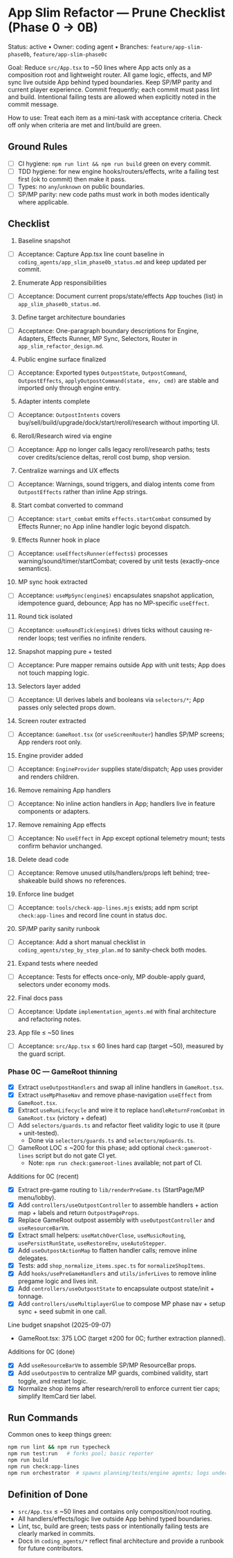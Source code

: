 # App Slim Refactor — Prune Checklist (Phase 0 → 0B)

Status: active • Owner: coding agent • Branches: `feature/app-slim-phase0b`, `feature/app-slim-phase0c`

Goal: Reduce `src/App.tsx` to ~50 lines where App acts only as a composition root and lightweight router. All game logic, effects, and MP sync live outside App behind typed boundaries. Keep SP/MP parity and current player experience. Commit frequently; each commit must pass lint and build. Intentional failing tests are allowed when explicitly noted in the commit message.

How to use: Treat each item as a mini-task with acceptance criteria. Check off only when criteria are met and lint/build are green.

## Ground Rules

- [ ] CI hygiene: `npm run lint && npm run build` green on every commit.
- [ ] TDD hygiene: for new engine hooks/routers/effects, write a failing test first (ok to commit) then make it pass.
- [ ] Types: no `any`/`unknown` on public boundaries.
- [ ] SP/MP parity: new code paths must work in both modes identically where applicable.

## Checklist

1) Baseline snapshot
- [ ] Acceptance: Capture App.tsx line count baseline in `coding_agents/app_slim_phase0b_status.md` and keep updated per commit.

2) Enumerate App responsibilities
- [ ] Acceptance: Document current props/state/effects App touches (list) in `app_slim_phase0b_status.md`.

3) Define target architecture boundaries
- [ ] Acceptance: One-paragraph boundary descriptions for Engine, Adapters, Effects Runner, MP Sync, Selectors, Router in `app_slim_refactor_design.md`.

4) Public engine surface finalized
- [ ] Acceptance: Exported types `OutpostState`, `OutpostCommand`, `OutpostEffects`, `applyOutpostCommand(state, env, cmd)` are stable and imported only through engine entry.

5) Adapter intents complete
- [ ] Acceptance: `OutpostIntents` covers buy/sell/build/upgrade/dock/start/reroll/research without importing UI.

6) Reroll/Research wired via engine
- [ ] Acceptance: App no longer calls legacy reroll/research paths; tests cover credits/science deltas, reroll cost bump, shop version.

7) Centralize warnings and UX effects
- [ ] Acceptance: Warnings, sound triggers, and dialog intents come from `OutpostEffects` rather than inline App strings.

8) Start combat converted to command
- [ ] Acceptance: `start_combat` emits `effects.startCombat` consumed by Effects Runner; no App inline handler logic beyond dispatch.

9) Effects Runner hook in place
- [ ] Acceptance: `useEffectsRunner(effects$)` processes warning/sound/timer/startCombat; covered by unit tests (exactly-once semantics).

10) MP sync hook extracted
- [ ] Acceptance: `useMpSync(engine$)` encapsulates snapshot application, idempotence guard, debounce; App has no MP-specific `useEffect`.

11) Round tick isolated
- [ ] Acceptance: `useRoundTick(engine$)` drives ticks without causing re-render loops; test verifies no infinite renders.

12) Snapshot mapping pure + tested
- [ ] Acceptance: Pure mapper remains outside App with unit tests; App does not touch mapping logic.

13) Selectors layer added
- [ ] Acceptance: UI derives labels and booleans via `selectors/*`; App passes only selected props down.

14) Screen router extracted
- [ ] Acceptance: `GameRoot.tsx` (or `useScreenRouter`) handles SP/MP screens; App renders root only.

15) Engine provider added
- [ ] Acceptance: `EngineProvider` supplies state/dispatch; App uses provider and renders children.

16) Remove remaining App handlers
- [ ] Acceptance: No inline action handlers in App; handlers live in feature components or adapters.

17) Remove remaining App effects
- [ ] Acceptance: No `useEffect` in App except optional telemetry mount; tests confirm behavior unchanged.

18) Delete dead code
- [ ] Acceptance: Remove unused utils/handlers/props left behind; tree-shakeable build shows no references.

19) Enforce line budget
- [ ] Acceptance: `tools/check-app-lines.mjs` exists; add npm script `check:app-lines` and record line count in status doc.

20) SP/MP parity sanity runbook
- [ ] Acceptance: Add a short manual checklist in `coding_agents/step_by_step_plan.md` to sanity-check both modes.

21) Expand tests where needed
- [ ] Acceptance: Tests for effects once-only, MP double-apply guard, selectors under economy mods.

22) Final docs pass
- [ ] Acceptance: Update `implementation_agents.md` with final architecture and refactoring notes.

23) App file ≤ ~50 lines
- [ ] Acceptance: `src/App.tsx` ≤ 60 lines hard cap (target ~50), measured by the guard script.

### Phase 0C — GameRoot thinning
- [x] Extract `useOutpostHandlers` and swap all inline handlers in `GameRoot.tsx`.
- [x] Extract `useMpPhaseNav` and remove phase-navigation `useEffect` from `GameRoot.tsx`.
- [x] Extract `useRunLifecycle` and wire it to replace `handleReturnFromCombat` in `GameRoot.tsx` (victory + defeat)
- [ ] Add `selectors/guards.ts` and refactor fleet validity logic to use it (pure + unit-tested).
  - Done via `selectors/guards.ts` and `selectors/mpGuards.ts`.
- [ ] GameRoot LOC ≤ ~200 for this phase; add optional `check:gameroot-lines` script but do not gate CI yet.
  - Note: `npm run check:gameroot-lines` available; not part of CI.

Additions for 0C (recent)
- [x] Extract pre-game routing to `lib/renderPreGame.ts` (StartPage/MP menu/lobby).
- [x] Add `controllers/useOutpostController` to assemble handlers + action map + labels and return `OutpostPageProps`.
- [x] Replace GameRoot outpost assembly with `useOutpostController` and `useResourceBarVm`.
- [x] Extract small helpers: `useMatchOverClose`, `useMusicRouting`, `usePersistRunState`, `useRestoreEnv`, `useAutoStepper`.
- [x] Add `useOutpostActionMap` to flatten handler calls; remove inline delegates.
- [x] Tests: add `shop_normalize_items.spec.ts` for `normalizeShopItems`.
- [x] Add `hooks/usePreGameHandlers` and `utils/inferLives` to remove inline pregame logic and lives init.
- [x] Add `controllers/useOutpostState` to encapsulate outpost state/init + tonnage.
- [x] Add `controllers/useMultiplayerGlue` to compose MP phase nav + setup sync + seed submit in one call.

Line budget snapshot (2025-09-07)
- GameRoot.tsx: 375 LOC (target ≤200 for 0C; further extraction planned).

Additions for 0C (done)
- [x] Add `useResourceBarVm` to assemble SP/MP ResourceBar props.
- [x] Add `useOutpostVm` to centralize MP guards, combined validity, start toggle, and restart logic.
- [x] Normalize shop items after research/reroll to enforce current tier caps; simplify ItemCard tier label.

## Run Commands

Common ones to keep things green:

```bash
npm run lint && npm run typecheck
npm run test:run   # forks pool; basic reporter
npm run build
npm run check:app-lines
npm run orchestrator  # spawns planning/tests/engine agents; logs under coding_agents/logs/
```

## Definition of Done

- `src/App.tsx` ≤ ~50 lines and contains only composition/root routing.
- All handlers/effects/logic live outside App behind typed boundaries.
- Lint, tsc, build are green; tests pass or intentionally failing tests are clearly marked in commits.
- Docs in `coding_agents/*` reflect final architecture and provide a runbook for future contributors.
